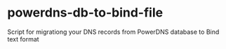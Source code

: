 # powerdns-db-to-bind-file
Script for migrationg your DNS records from PowerDNS database to Bind text format
